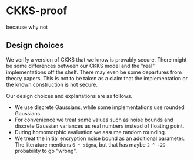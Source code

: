 # CKKS-proof

because why not

## Design choices

We verify a version of CKKS that we know is provably secure.
There might be some differences between our CKKS model and the "real" implementations off the shelf.
There may even be some departures from theory papers.
This is not to be taken as a claim that the implementation or the known construction is not secure.

Our design choices and explanations are as follows.
* We use discrete Gaussians, while some implementations use rounded Gaussians.
* For convenience we treat some values such as noise bounds and discrete Gaussian variances as real numbers instead of floating point.
* During homomorphic evaluation we assume random rounding.
* We treat the initial encryption noise bound as an additional parameter. The literature mentions `6 * sigma`, but that has maybe `2 ^ -29` probability to go "wrong".
